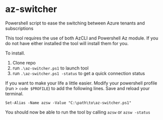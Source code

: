 # az-switcher
Powershell script to ease the switching between Azure tenants and subscriptions

This tool requires the use of both AzCLI and Powershell Az module. If you do not have either installed the tool will install them for you.

To install.
1. Clone repo
2. run `.\az-switcher.ps1` to launch tool
3. run `.\az-switcher.ps1 -status` to get a quick connection status


If you want to make your life a little easier. Modify your powershell profile (run > `code $PROFILE`) to add the following lines. Save and reload your terminal.

`Set-Alias -Name azsw -Value "C:\path\to\az-switcher.ps1"`

You should now be able to run the tool by calling `azsw` or `azsw -status`